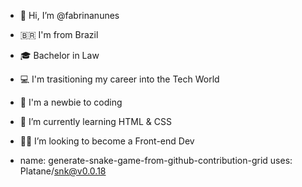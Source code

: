 - 👋 Hi, I’m @fabrinanunes
- 🇧🇷 I'm from Brazil
- 🎓 Bachelor in Law
- 💻 I'm trasitioning my career into the Tech World
- 👧 I'm a newbie to coding 
- 📘 I’m currently learning HTML & CSS
- 👩‍💻 I’m looking to become a Front-end Dev

- name: generate-snake-game-from-github-contribution-grid
  uses: Platane/snk@v0.0.18

<!---
fabrinanunes/fabrinanunes is a ✨ special ✨ repository because its `README.md` (this file) appears on your GitHub profile.
You can click the Preview link to take a look at your changes.
--->
